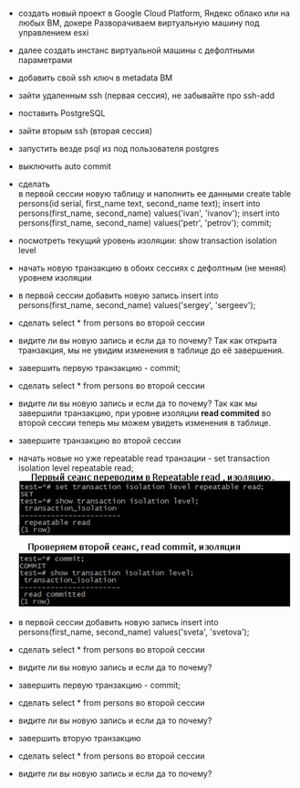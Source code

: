 -   создать новый проект в Google Cloud Platform, Яндекс облако или на любых ВМ, докере
		Разворачиваем виртуальную машину под управлением esxi
-   далее создать инстанс виртуальной машины с дефолтными параметрами

-   добавить свой ssh ключ в metadata ВМ
-   зайти удаленным ssh (первая сессия), не забывайте про ssh-add
-   поставить PostgreSQL
-   зайти вторым ssh (вторая сессия)
-   запустить везде psql из под пользователя postgres
-   выключить auto commit
-   сделать  
    в первой сессии новую таблицу и наполнить ее данными create table persons(id serial, first_name text, second_name text); insert into persons(first_name, second_name) values('ivan', 'ivanov'); insert into persons(first_name, second_name) values('petr', 'petrov'); commit;
-   посмотреть текущий уровень изоляции: show transaction isolation level
-   начать новую транзакцию в обоих сессиях с дефолтным (не меняя) уровнем изоляции
-   в первой сессии добавить новую запись insert into persons(first_name, second_name) values('sergey', 'sergeev');
-   сделать select * from persons во второй сессии
-   видите ли вы новую запись и если да то почему?
		Так как открыта транзакция, мы не увидим изменения в таблице до её завершения.
-   завершить первую транзакцию - commit;
-   сделать select * from persons во второй сессии
-   видите ли вы новую запись и если да то почему?
		Так как мы завершили транзакцию, при уровне изоляции **read commited** во второй сессии теперь мы можем увидеть изменения в таблице.
-   завершите транзакцию во второй сессии
-   начать новые но уже repeatable read транзации - set transaction isolation level repeatable read;
![aa](lesson_1/pic/isolation_repeateble_read.jpg)
-   в первой сессии добавить новую запись insert into persons(first_name, second_name) values('sveta', 'svetova');
-   сделать select * from persons во второй сессии
-   видите ли вы новую запись и если да то почему?
-   завершить первую транзакцию - commit;
-   сделать select * from persons во второй сессии
-   видите ли вы новую запись и если да то почему?
-   завершить вторую транзакцию
-   сделать select * from persons во второй сессии
-   видите ли вы новую запись и если да то почему?
